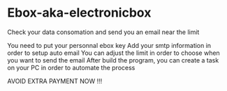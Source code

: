 # Ebox-aka-electronicbox
Check your data consomation and send you an email near the limit

You need to put your personnal ebox key
Add your smtp information in order to setup auto email
You can adjust the limit in order to choose when you want to send the email
After build the program, you can create a task on your PC in order to automate the process

AVOID EXTRA PAYMENT NOW !!!
